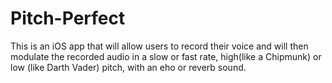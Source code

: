 # Pitch-Perfect

This is an iOS app that will allow users to record their voice and will then modulate the recorded audio in a slow or fast rate, high(like a Chipmunk) or low (like Darth Vader) pitch, with an eho or reverb sound.
